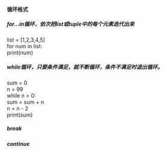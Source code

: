 #### 循环格式

##### for...in循环，依次把list或tuple中的每个元素迭代出来
list = [1,2,3,4,5]  
for num in list:   
	print(num)  

##### while循环，只要条件满足，就不断循环，条件不满足时退出循环。
sum = 0  
n = 99  
while n > 0:  
    sum = sum + n  
    n = n - 2  
print(sum)  

##### break 


##### continue
